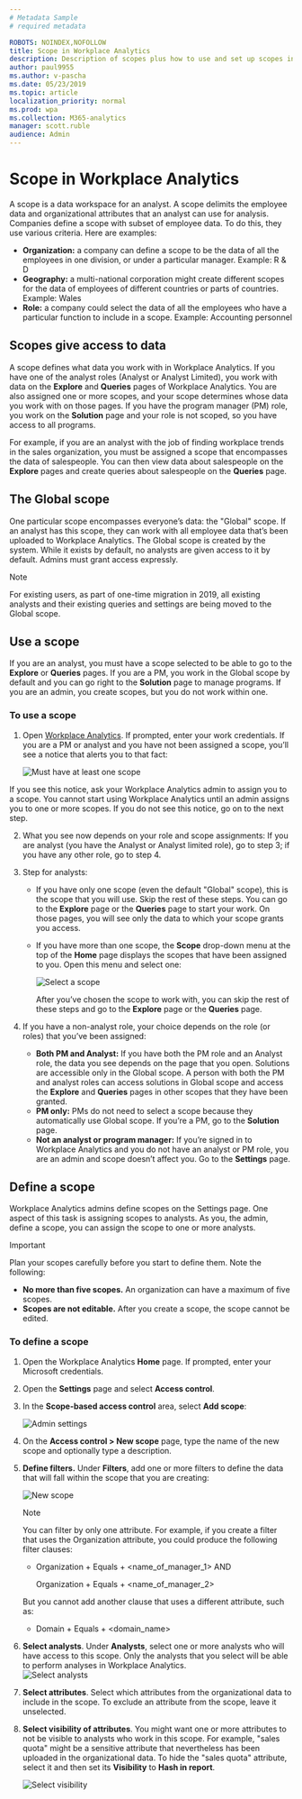 ```yaml
---
# Metadata Sample
# required metadata

ROBOTS: NOINDEX,NOFOLLOW
title: Scope in Workplace Analytics
description: Description of scopes plus how to use and set up scopes in Workplace Analytics 
author: paul9955
ms.author: v-pascha
ms.date: 05/23/2019
ms.topic: article
localization_priority: normal 
ms.prod: wpa
ms.collection: M365-analytics
manager: scott.ruble
audience: Admin
---
```


# Scope in Workplace Analytics

A scope is a data workspace for an analyst. A scope delimits the employee data and organizational attributes that an analyst can use for analysis. Companies define a scope with subset of employee data. To do this, they use various criteria. Here are examples:
 
 * **Organization:** a company can define a scope to be the data of all the employees in one division, or under a particular manager. Example: R & D
 * **Geography:** a multi-national corporation might create different scopes for the data of employees of different countries or parts of countries. Example: Wales 
 * **Role:** a company could select the data of all the employees who have a particular function to include in a scope. Example: Accounting personnel

## Scopes give access to data 

A scope defines what data you work with in Workplace Analytics. If you have one of the analyst roles (Analyst or Analyst Limited), you work with data on the **Explore** and **Queries** pages of Workplace Analytics. You are also assigned one or more scopes, and your scope determines whose data you work with on those pages. If you have the program manager (PM) role, you work on the **Solution** page and your role is not scoped, so you have access to all programs. 

For example, if you are an analyst with the job of finding workplace trends in the sales organization, you must be assigned a scope that encompasses the data of salespeople. You can then view data about salespeople on the **Explore** pages and create queries about salespeople on the **Queries** page. 

## The Global scope

One particular scope encompasses everyone’s data: the "Global" scope. If an analyst has this scope, they can work with all employee data that’s been uploaded to Workplace Analytics. The Global scope is created by the system. While it exists by default, no analysts are given access to it by default. Admins must grant access expressly. 

> [!Note] 
> For existing users, as part of one-time migration in 2019, all existing analysts and their existing queries and settings are being moved to the Global scope. 

## Use a scope

If you are an analyst, you must have a scope selected to be able to go to the **Explore** or **Queries** pages. If you are a PM, you work in the Global scope by default and you can go right to the **Solution** page to manage programs. If you are an admin, you create scopes, but you do not work within one. 

### To use a scope

1.	Open [Workplace Analytics](https://workplaceanalytics.office.com/). If prompted, enter your work credentials. If you are a PM or analyst and you have not been assigned a scope, you’ll see a notice that alerts you to that fact:

    ![Must have at least one scope](../images/wpa/setup/at-least-one-scope.png)  
 
If you see this notice, ask your Workplace Analytics admin to assign you to a scope. You cannot start using Workplace Analytics until an admin assigns you to one or more scopes. If you do not see this notice, go on to the next step.

2.	What you see now depends on your role and scope assignments: If you are analyst (you have the Analyst or Analyst limited role), go to step 3; if you have any other role, go to step 4. 

3.	Step for analysts: 

    * If you have only one scope (even the default "Global" scope), this is the scope that you will use. Skip the rest of these steps. You can go to the **Explore** page or the **Queries** page to start your work. On those pages, you will see only the data to which your scope grants you access.  
    * If you have more than one scope, the **Scope** drop-down menu at the top of the **Home** page displays the scopes that have been assigned to you. Open this menu and select one:

       ![Select a scope](../images/wpa/setup/select-one-no-global.png)
 
      After you’ve chosen the scope to work with, you can skip the rest of these steps and go to the **Explore** page or the **Queries** page.  

4.	If you have a non-analyst role, your choice depends on the role (or roles) that you’ve been assigned:

    * **Both PM and Analyst:** If you have both the PM role and an Analyst role, the data you see depends on the page that you open. Solutions are accessible only in the Global scope. A person with both the PM and analyst roles can access solutions in Global scope and access the **Explore** and **Queries** pages in other scopes that they have been granted. 
    * **PM only:** PMs do not need to select a scope because they automatically use Global scope. If you’re a PM, go to the **Solution** page. 
    * **Not an analyst or program manager:** If you’re signed in to Workplace Analytics and you do not have an analyst or PM role, you are an admin and scope doesn’t affect you. Go to the **Settings** page. 

## Define a scope

Workplace Analytics admins define scopes on the Settings page. One aspect of this task is assigning scopes to analysts. As you, the admin, define a scope, you can assign the scope to one or more analysts.

> [!Important] 
> Plan your scopes carefully before you start to define them. Note the following:
>  * **No more than five scopes.** An organization can have a maximum of five scopes.
>  * **Scopes are not editable.** After you create a scope, the scope cannot be edited. 

### To define a scope

1.	Open the Workplace Analytics **Home** page. If prompted, enter your Microsoft credentials. 
2.	Open the **Settings** page and select **Access control**.
3.	In the **Scope-based access control** area, select **Add scope**:

    ![Admin settings](../images/wpa/setup/admin-settings.png)
 
4.	On the **Access control > New scope** page, type the name of the new scope and optionally type a description. 
5.	**Define filters.** Under **Filters**, add one or more filters to define the data that will fall within the scope that you are creating:

    ![New scope](../images/wpa/setup/new-scope.png)
 
    > [!Note] 
    > You can filter by only one attribute. For example, if you create a filter that uses the Organization attribute, you could produce the following filter clauses:  
    >  * Organization + Equals + <name_of_manager_1> AND 
    >   
    >    Organization + Equals + <name_of_manager_2>
    >   
    > But you cannot add another clause that uses a different attribute, such as:
    >   * Domain + Equals + <domain_name> 

6.	**Select analysts**. Under **Analysts**, select one or more analysts who will have access to this scope. Only the analysts that you select will be able to perform analyses in Workplace Analytics.     
   ![Select analysts](../images/wpa/setup/analysts.png)
 
7.	**Select attributes**. Select which attributes from the organizational data to include in the scope. To exclude an attribute from the scope, leave it unselected. 
 
8.	**Select visibility of attributes**. You might want one or more attributes to not be visible to analysts who work in this scope. For example, "sales quota" might be a sensitive attribute that nevertheless has been uploaded in the organizational data. To hide the "sales quota" attribute, select it and then set its **Visibility** to **Hash in report**. 

    ![Select visibility](../images/wpa/setup/select-visibility.png)



